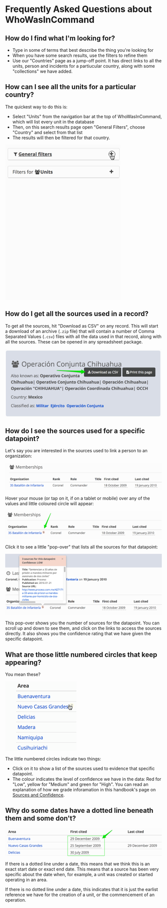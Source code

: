 # Frequently Asked Questions about WhoWasInCommand


## How do I find what I'm looking for?

 * Type in some of terms that best describe the thing you're looking for
 * When you have some search results, use the filters to refine them
 * Use our "Countries" page as a jump-off point. It has direct links to all the units, person and incidents for a partiucular country, along with some "collections" we have added.

## How can I see all the units for a particular country?

The quickest way to do this is:

 * Select "Units" from the navigation bar at the top of WhoWasInCommand, which will list every unit in the database
 * Then, on this search results page open "General Filters", choose "Country" and select from that list
 * The results will then be filtered for that country.

![](/en/assets/wwic_country_filter.gif)

## How do I get all the sources used in a record?

To get all the sources, hit "Download as CSV" on any record. This will start a download of an archive (`.zip` file) that will contain a number of Comma Separated Values (`.csv`) files with all the data used in that record, along with all the sources. These can be opened in any spreadsheet package.

![](/en/assets/wwic_download_button.png)

## How do I see the sources used for a specific datapoint?

Let's say you are interested in the sources used to link a person to an organization:

![](/en/assets/wwic_sources_before_hover.png)

Hover your mouse (or tap on it, if on a tablet or mobile) over any of the values and little coloured circle will appear:

![](/en/assets/wwic_sources_after_hover.png)

 Click it to see a little "pop-over" that lists all the sources for that datapoint:

![](/en/assets/wwic_sources_popover.png)

This pop-over shows you the number of sources for the datapoint. You can scroll up and down to see them, and click on the links to access the sources directly. It also shows you the confidence rating that we have given the specific datapoint. 

## What are those little numbered circles that keep appearing?

You mean these?

![](/en/assets/wwic_citation_references.gif)

The little numbered circles indicate two things:
 * Click on it to show a list of the sources used to evidence that specific datapoint.
 * The colour indicates the level of confidence we have in the data: Red for "Low", yellow for "Medium" and green for "High". You can read an explanation of how we grade inforamation in this handbook's page on [Sources and Confidence](/datamodel/sourcesconfidence.md).

## Why do some dates have a dotted line beneath them and some don't?

![](/en/assets/wwic_start_date_dotted.png)

If there is a dotted line under a date, this means that we think this is an exact start date or exact end date. This means that a source has been very specific about the date when, for example, a unit was created or started operating in an area. 

If there is no dotted line under a date, this indicates that it is just the earlist reference we have for the creation of a unit, or the commencement of an operation.








